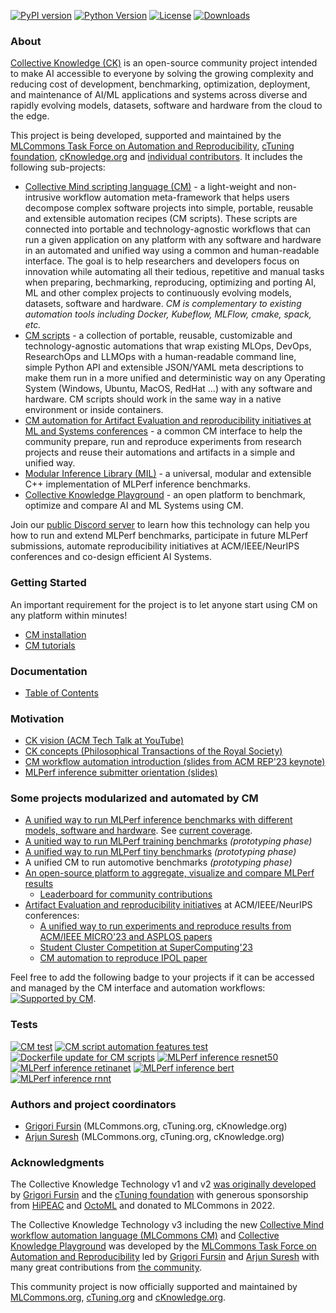 [![PyPI version](https://badge.fury.io/py/cmind.svg)](https://pepy.tech/project/cmind)
[![Python Version](https://img.shields.io/badge/python-3+-blue.svg)](https://github.com/mlcommons/ck/tree/master/cm/cmind)
[![License](https://img.shields.io/badge/License-Apache%202.0-green)](LICENSE.md)
[![Downloads](https://static.pepy.tech/badge/cmind)](https://pepy.tech/project/cmind)

### About

[Collective Knowledge (CK)](https://www.youtube.com/watch?v=7zpeIVwICa4) is an open-source community project 
intended to make AI accessible to everyone by solving the growing complexity and reducing cost of development, benchmarking, optimization, deployment, and maintenance of
AI/ML applications and systems across diverse and rapidly evolving models, datasets, software and hardware from the cloud to the edge.

This project is being developed, supported and maintained by the [MLCommons Task Force on Automation and Reproducibility](https://github.com/mlcommons/ck/blob/master/docs/taskforce.md), 
[cTuning foundation](https://cTuning.org), [cKnowledge.org](https://cKnowledge.org) and [individual contributors](CONTRIBUTING.md).
It includes the following sub-projects:

* [Collective Mind scripting language (CM)](cm) - a light-weight and non-intrusive workflow automation meta-framework 
  that helps users decompose complex software projects into simple, portable, reusable and extensible automation recipes (CM scripts). 
  These scripts are connected into portable and technology-agnostic workflows that can run a given application 
  on any platform with any software and hardware in an automated and unified way using a common and human-readable interface.
  The goal is to help researchers and developers focus on innovation while automating all their tedious, repetitive and manual tasks 
  when preparing, bechmarking, reproducing, optimizing and porting AI, ML and other complex projects to continuously evolving models, datasets, software and hardware.
  *CM is complementary to existing automation tools including Docker, Kubeflow, MLFlow, cmake, spack, etc.*
* [CM scripts](cm-mlops/scripts) - a collection of portable, reusable, customizable and  technology-agnostic automations
  that wrap existing MLOps, DevOps, ResearchOps and LLMOps with a human-readable command line, simple Python API and extensible JSON/YAML meta descriptions 
  to make them run in a more unified and deterministic way on any Operating System (Windows, Ubuntu, MacOS, RedHat ...) with any software and hardware.
  CM scripts should work in the same way in a native environment or inside containers.
* [CM automation for Artifact Evaluation and reproducibility initiatives at ML and Systems conferences](https://github.com/ctuning/cm-reproduce-research-projects) - 
  a common CM interface to help the community prepare, run and reproduce experiments 
  from research projects and reuse their automations and artifacts in a simple and unified way.
* [Modular Inference Library (MIL)](https://cknowledge.org/mil) - a universal, modular and extensible C++ implementation of MLPerf inference benchmarks.
* [Collective Knowledge Playground](https://access.cKnowledge.org) - an open platform to benchmark, optimize and compare AI and ML Systems using CM.

Join our [public Discord server](https://discord.gg/JjWNWXKxwT) to learn how this technology can help you how to run and extend MLPerf benchmarks, participate in future MLPerf submissions, 
automate reproducibility initiatives at ACM/IEEE/NeurIPS conferences and co-design efficient AI Systems.


### Getting Started

An important requirement for the project is to let anyone start using CM on any platform within minutes!

* [CM installation](https://github.com/mlcommons/ck/blob/master/docs/installation.md)
* [CM tutorials](https://github.com/mlcommons/ck/blob/master/docs/tutorials/README.md)



### Documentation

* [Table of Contents](docs/README.md)



### Motivation

* [CK vision (ACM Tech Talk at YouTube)](https://www.youtube.com/watch?v=7zpeIVwICa4) 
* [CK concepts (Philosophical Transactions of the Royal Society)](https://arxiv.org/abs/2011.01149) 
* [CM workflow automation introduction (slides from ACM REP'23 keynote)](https://doi.org/10.5281/zenodo.8105339)
* [MLPerf inference submitter orientation (slides)](https://doi.org/10.5281/zenodo.8144274) 


### Some projects modularized and automated by CM

* [A unified way to run MLPerf inference benchmarks with different models, software and hardware](docs/mlperf/inference). See [current coverage](https://github.com/mlcommons/ck/issues/1052).
* [A unitied way to run MLPerf training benchmarks](docs/tutorials/reproduce-mlperf-training.md) *(prototyping phase)*
* [A unified way to run MLPerf tiny benchmarks](docs/tutorials/reproduce-mlperf-tiny.md) *(prototyping phase)*
* A unified CM to run automotive benchmarks *(prototyping phase)*
* [An open-source platform to aggregate, visualize and compare MLPerf results](https://access.cknowledge.org/playground/?action=experiments)
  * [Leaderboard for community contributions](https://access.cknowledge.org/playground/?action=contributors)
* [Artifact Evaluation and reproducibility initiatives](https://cTuning.org/ae) at ACM/IEEE/NeurIPS conferences:
  * [A unified way to run experiments and reproduce results from ACM/IEEE MICRO'23 and ASPLOS papers](https://github.com/ctuning/cm-reproduce-research-projects)
  * [Student Cluster Competition at SuperComputing'23](https://github.com/mlcommons/ck/blob/master/docs/tutorials/scc23-mlperf-inference-bert.md)
  * [CM automation to reproduce IPOL paper](https://github.com/mlcommons/ck/blob/master/cm-mlops/script/reproduce-ipol-paper-2022-439/README-extra.md)


Feel free to add the following badge to your projects if it can be accessed and managed by the CM interface and automation workflows:
[![Supported by CM](https://img.shields.io/badge/Supported_by-MLCommons%20CM-blue)](https://github.com/mlcommons/ck).

### Tests

[![CM test](https://github.com/mlcommons/ck/actions/workflows/test-cm.yml/badge.svg)](https://github.com/mlcommons/ck/actions/workflows/test-cm.yml)
[![CM script automation features test](https://github.com/mlcommons/ck/actions/workflows/test-cm-script-features.yml/badge.svg)](https://github.com/mlcommons/ck/actions/workflows/test-cm-script-features.yml)
[![Dockerfile update for CM scripts](https://github.com/mlcommons/ck/actions/workflows/update-script-dockerfiles.yml/badge.svg)](https://github.com/mlcommons/ck/actions/workflows/update-script-dockerfiles.yml)
[![MLPerf inference resnet50](https://github.com/mlcommons/ck/actions/workflows/test-mlperf-inference-resnet50.yml/badge.svg?branch=master&event=pull_request)](https://github.com/mlcommons/ck/actions/workflows/test-mlperf-inference-resnet50.yml)
[![MLPerf inference retinanet](https://github.com/mlcommons/ck/actions/workflows/test-mlperf-inference-retinanet.yml/badge.svg?branch=master&event=pull_request)](https://github.com/mlcommons/ck/actions/workflows/test-mlperf-inference-retinanet.yml)
[![MLPerf inference bert](https://github.com/mlcommons/ck/actions/workflows/test-mlperf-inference-bert.yml/badge.svg?event=pull_request)](https://github.com/mlcommons/ck/actions/workflows/test-mlperf-inference-bert.yml)
[![MLPerf inference rnnt](https://github.com/mlcommons/ck/actions/workflows/test-mlperf-inference-rnnt.yml/badge.svg?event=pull_request)](https://github.com/mlcommons/ck/actions/workflows/test-mlperf-inference-rnnt.yml)




### Authors and project coordinators

* [Grigori Fursin](https://cKnowledge.org/gfursin) (MLCommons.org, cTuning.org, cKnowledge.org)
* [Arjun Suresh](https://www.linkedin.com/in/arjunsuresh) (MLCommons.org, cTuning.org, cKnowledge.org)




### Acknowledgments

The Collective Knowledge Technology v1 and v2 [was originally developed](https://arxiv.org/abs/2011.01149) 
by [Grigori Fursin](https://cKnowledge.org/gfursin) and the [cTuning foundation](https://cTuning.org)
with generous sponsorship from [HiPEAC](https://hipeac.net) and [OctoML](https://octoml.ai)
and donated to MLCommons in 2022. 

The Collective Knowledge Technology v3 including the new [Collective Mind workflow automation language (MLCommons CM)](https://doi.org/10.5281/zenodo.8105339)
and [Collective Knowledge Playground](https://access.cKnowledge.org)
was developed by the [MLCommons Task Force on Automation and Reproducibility](docs/taskforce.md)
led by [Grigori Fursin](https://cKnowledge.org/gfursin) and [Arjun Suresh](https://www.linkedin.com/in/arjunsuresh) 
with many great contributions from [the community](CONTRIBUTING.md).

This community project is now officially supported and maintained by [MLCommons.org](https://mlcommons.org), 
[cTuning.org](https://cTuning.org) and [cKnowledge.org](https://cKnowledge.org).
